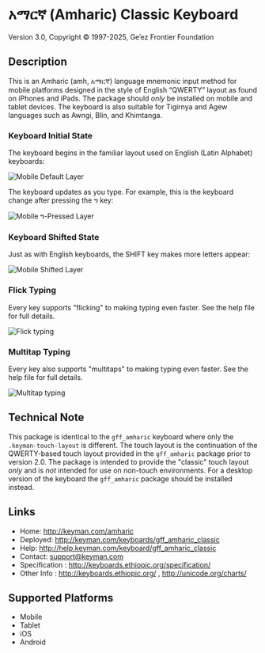 # አማርኛ (Amharic) Classic Keyboard

Version 3.0, Copyright © 1997-2025, Geʾez Frontier Foundation


## Description

This is an Amharic (amh, አማርኛ) language mnemonic input method for mobile platforms designed in the
style of English “QWERTY” layout as found on iPhones and iPads.
The package should *only* be installed on mobile and tablet devices.
The keyboard is also suitable for Tigirnya and Agew languages such as Awngi, Blin, and Khimtanga.

### Keyboard Initial State
The keyboard begins in the familiar layout used on English (Latin Alphabet) keyboards:

![Mobile Default Layer](https://raw.githubusercontent.com/dyacob/keyboards/d942392ed8e72ef74633ec1bbcc45b7ce672abb1/release/gff/gff_amharic_classic/source/images/gff_amharic_classic-phone-default-1-920w.jpeg)

The keyboard updates as you type.  For example, this is the keyboard change after pressing the ግ key:

![Mobile ግ-Pressed Layer](https://raw.githubusercontent.com/dyacob/keyboards/d942392ed8e72ef74633ec1bbcc45b7ce672abb1/release/gff/gff_amharic_classic/source/images/gff_amharic_classic-phone-default-2-920w.jpeg)

### Keyboard Shifted State
Just as with English keyboards, the SHIFT key makes more letters appear:

![Mobile Shifted Layer](https://raw.githubusercontent.com/dyacob/keyboards/04490307acc0c70e6a461e1b936f58430ce6a104/release/gff/gff_amharic_classic/source/welcome/gff_amharic_classic-phone-shift-1.jpeg)

### Flick Typing
Every key supports "flicking" to making typing even faster.  See the help file for full details.

![Flick typing](https://raw.githubusercontent.com/dyacob/keyboards/27e82ec2db42dfb44d5944b574f9d3fb0be187a7/release/gff/gff_amharic_classic/source/welcome/gff_amharic_classic-phone-flick-typing-1.png)

### Multitap Typing
Every key also supports "multitaps" to making typing even faster.  See the help file for full details.

![Multitap typing](https://raw.githubusercontent.com/dyacob/keyboards/27e82ec2db42dfb44d5944b574f9d3fb0be187a7/release/gff/gff_amharic_classic/source/welcome/gff_amharic_classic-phone-multitap-typing-1.png)



## Technical Note

This package is identical to the `gff_amharic` keyboard where only the `.keyman-touch-layout` is different. 
The touch layout is the continuation of the QWERTY-based touch layout provided in the `gff_amharic` package prior to version 2.0.  The package is intended to provide the "classic" touch layout *only* and is *not* intended for use on non-touch environments. For a desktop version of the keyboard the `gff_amharic` package should be installed instead.

## Links

 * Home:     <http://keyman.com/amharic>
 * Deployed: <http://keyman.com/keyboards/gff_amharic_classic>
 * Help:     <http://help.keyman.com/keyboard/gff_amharic_classic>
 * Contact:  <support@keyman.com>
 * Specification :  http://keyboards.ethiopic.org/specification/
 * Other Info    :  http://keyboards.ethiopic.org/ , http://unicode.org/charts/

## Supported Platforms

 * Mobile
 * Tablet
 * iOS
 * Android


